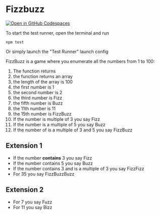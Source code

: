 Fizzbuzz
========

[![Open in GitHub Codespaces](https://github.com/codespaces/badge.svg)](https://codespaces.new/PatrickRoumanoff/Fizzbuzz?quickstart=1)

To start the test runner, open the terminal and run 
```
npm test
```

Or simply launch the "Test Runner" launch config

FizzBuzz is a game where you enumerate all the numbers from 1 to 100:
1. The function returns
1. the function returns an array
1. the length of the array is 100
1. the first number is 1
1. the second number is 2
1. the third number is Fizz
1. the fifth number is Buzz
1. the 11th number is 11
1. the 15th number is FizzBuzz
1. If the number is multiple of 3 you say Fizz
1.  If the number is a multiple of 5 you say Buzz
1.  If the number of is a multiple of 3 and 5 you say FizzBuzz


Extension 1
-----------
* If the number **contains** 3 you say Fizz
* If the number contains 5 you say Buzz
* If the number contains 3 and is a multiple of 3 you say FizzFizz
* For 35 you say FizzBuzzBuzz

Extension 2
-----------
* For 7 you say Fuzz
* For 11 you say Bizz
